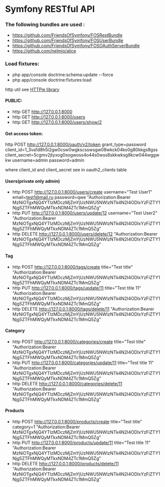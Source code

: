 Symfony RESTful API
============

### The following bundles are used :
- https://github.com/FriendsOfSymfony/FOSRestBundle
- https://github.com/FriendsOfSymfony/FOSUserBundle
- https://github.com/FriendsOfSymfony/FOSOAuthServerBundle
- https://github.com/nelmio/alice

### Load fixtures:
- php app/console doctrine:schema:update --force
- php app/console doctrine:fixtures:load

http util see [HTTPie library](https://github.com/jakubroztocil/httpie)

#### PUBLIC:
- http GET http://127.0.0.1:8000
- http GET http://127.0.0.1:8000/users
- http GET http://127.0.0.1:8000/users/show/2

#### Get access token:
http POST http://127.0.0.1:8000/oauth/v2/token grant_type=password client_id=1_3va1d8h5i2gw0csw0wgkscsswsgw08wkck04ko0g80kkgs8gss client_secret=5cgmv2jtyxog0sogwoss4o44s0wss8skkwksg8kcw044wggwkw username=admin password=admin

where client_id and client_secret see in oauth2_clients table

#### Users(private only admin)
- http POST http://127.0.0.1:8000/users/create username="Test User1" email=test1@mail.ru password=qwe "Authorization:Bearer MzNiOTgxNjQ4YTIzMDczMjZmYjUzNWU5NWIzNTk4N2I4ODIxYzFiZTY1Njg5ZTFhMWQyMTkxNDM4ZTc1MmQ5Zg"
- http PUT http://127.0.0.1:8000/users/update/12 username="Test User2" "Authorization:Bearer MzNiOTgxNjQ4YTIzMDczMjZmYjUzNWU5NWIzNTk4N2I4ODIxYzFiZTY1Njg5ZTFhMWQyMTkxNDM4ZTc1MmQ5Zg"
- http DELETE http://127.0.0.1:8000/users/delete/12 "Authorization:Bearer MzNiOTgxNjQ4YTIzMDczMjZmYjUzNWU5NWIzNTk4N2I4ODIxYzFiZTY1Njg5ZTFhMWQyMTkxNDM4ZTc1MmQ5Zg"

#### Tag
- http POST http://127.0.0.1:8000/tags/create title="Test title" "Authorization:Bearer MzNiOTgxNjQ4YTIzMDczMjZmYjUzNWU5NWIzNTk4N2I4ODIxYzFiZTY1Njg5ZTFhMWQyMTkxNDM4ZTc1MmQ5Zg"
- http PUT http://127.0.0.1:8000/tags/update/11 title="Test title 11" "Authorization:Bearer MzNiOTgxNjQ4YTIzMDczMjZmYjUzNWU5NWIzNTk4N2I4ODIxYzFiZTY1Njg5ZTFhMWQyMTkxNDM4ZTc1MmQ5Zg"
- http DELETE http://127.0.0.1:8000/tags/delete/11 "Authorization:Bearer MzNiOTgxNjQ4YTIzMDczMjZmYjUzNWU5NWIzNTk4N2I4ODIxYzFiZTY1Njg5ZTFhMWQyMTkxNDM4ZTc1MmQ5Zg"

#### Category
- http POST http://127.0.0.1:8000/categories/create title="Test title" "Authorization:Bearer MzNiOTgxNjQ4YTIzMDczMjZmYjUzNWU5NWIzNTk4N2I4ODIxYzFiZTY1Njg5ZTFhMWQyMTkxNDM4ZTc1MmQ5Zg"
- http PUT http://127.0.0.1:8000/categories/update/11 title="Test title 11" "Authorization:Bearer MzNiOTgxNjQ4YTIzMDczMjZmYjUzNWU5NWIzNTk4N2I4ODIxYzFiZTY1Njg5ZTFhMWQyMTkxNDM4ZTc1MmQ5Zg"
- http DELETE http://127.0.0.1:8000/categories/delete/11 "Authorization:Bearer MzNiOTgxNjQ4YTIzMDczMjZmYjUzNWU5NWIzNTk4N2I4ODIxYzFiZTY1Njg5ZTFhMWQyMTkxNDM4ZTc1MmQ5Zg"

#### Products
- http POST http://127.0.0.1:8000/products/create title="Test title" category=1 "Authorization:Bearer MzNiOTgxNjQ4YTIzMDczMjZmYjUzNWU5NWIzNTk4N2I4ODIxYzFiZTY1Njg5ZTFhMWQyMTkxNDM4ZTc1MmQ5Zg"
- http PUT http://127.0.0.1:8000/products/update/11 title="Test title 11" "Authorization:Bearer MzNiOTgxNjQ4YTIzMDczMjZmYjUzNWU5NWIzNTk4N2I4ODIxYzFiZTY1Njg5ZTFhMWQyMTkxNDM4ZTc1MmQ5Zg"
- http DELETE http://127.0.0.1:8000/products/delete/11 "Authorization:Bearer MzNiOTgxNjQ4YTIzMDczMjZmYjUzNWU5NWIzNTk4N2I4ODIxYzFiZTY1Njg5ZTFhMWQyMTkxNDM4ZTc1MmQ5Zg"
